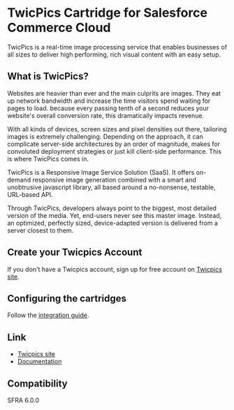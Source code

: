 # TwicPics Cartridge for Salesforce Commerce Cloud

TwicPics is a real-time image processing service that enables businesses of all sizes to deliver high performing, rich visual content with an easy setup.

## What is TwicPics?
Websites are heavier than ever and the main culprits are images. They eat up network bandwidth and increase the time visitors spend waiting for pages to load. because every passing tenth of a second reduces your website's overall conversion rate, this dramatically impacts revenue.

With all kinds of devices, screen sizes and pixel densities out there, tailoring images is extremely challenging. Depending on the approach, it can complicate server-side architectures by an order of magnitude, makes for convoluted deployment strategies or just kill client-side performance. This is where TwicPics comes in.

TwicPics is a Responsive Image Service Solution (SaaS). It offers on-demand responsive image generation combined with a smart and unobtrusive javascript library, all based around a no-nonsense, testable, URL-based API.

Through TwicPics, developers always point to the biggest, most detailed version of the media. Yet, end-users never see this master image. Instead, an optimized, perfectly sized, device-adapted version is delivered from a server closest to them.

## Create your Twicpics Account

If you don't have a Twicpics account, sign up for free account on [Twicpics site](https://www.twicpics.com).

## Configuring the cartridges

Follow the [integration guide](documentation).

## Link

* [Twicpics site](https://www.twicpics.com/)
* [Documentation](https://www.twicpics.com/documentation/overview/)

## Compatibility

SFRA 6.0.0
